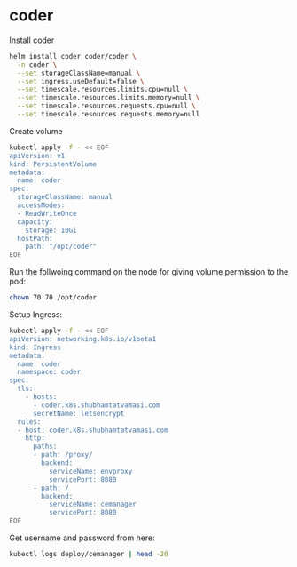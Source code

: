 # coder

Install coder
```bash
helm install coder coder/coder \
  -n coder \
  --set storageClassName=manual \
  --set ingress.useDefault=false \
  --set timescale.resources.limits.cpu=null \
  --set timescale.resources.limits.memory=null \
  --set timescale.resources.requests.cpu=null \
  --set timescale.resources.requests.memory=null
```

Create volume
```bash
kubectl apply -f - << EOF
apiVersion: v1
kind: PersistentVolume
metadata:
  name: coder
spec:
  storageClassName: manual
  accessModes:
  - ReadWriteOnce
  capacity:
    storage: 10Gi
  hostPath:
    path: "/opt/coder"
EOF
```

Run the follwoing command on the node for giving volume permission to the pod:
```bash
chown 70:70 /opt/coder
```

Setup Ingress:
```bash
kubectl apply -f - << EOF
apiVersion: networking.k8s.io/v1beta1
kind: Ingress
metadata:
  name: coder
  namespace: coder
spec:
  tls:
    - hosts:
      - coder.k8s.shubhamtatvamasi.com
      secretName: letsencrypt
  rules:
  - host: coder.k8s.shubhamtatvamasi.com
    http:
      paths:
      - path: /proxy/
        backend:
          serviceName: envproxy
          servicePort: 8080
      - path: /
        backend:
          serviceName: cemanager
          servicePort: 8080
EOF
```

Get username and password from here:
```bash
kubectl logs deploy/cemanager | head -20
```
